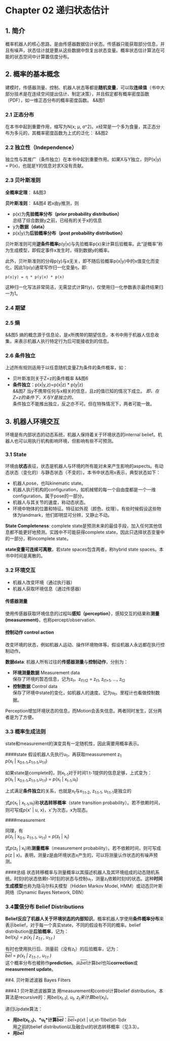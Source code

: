 # Chapter 02 递归状态估计

## 1. 简介
概率机器人的核心思路，是由传感器数据估计状态。传感器只能获取部分信息，并且有噪声，状态估计就是要从这些数据中恢复出状态变量。概率状态估计算法在可能的状态空间中计算置信度分布。

## 2. 概率的基本概念
建模时，传感器测量、控制、机器人状态等都是**随机变量**，可以取**连续值**（书中大部分技术是在连续空间提出估计、制定决策），并且假定都有概率密度函数（PDF），如一维正态分布的概率密度函数。
&&图1

### 2.1 正态分布
在本书中起到重要作用，缩写为N(x; μ, σ^2)。x经常是一个多为食量，其正态分布为多元的，其概率密度函数为上式的泛化：
&&图2

### 2.2 独立性（Independence）
独立性与其推广（条件独立）在本书中起到重要作用。如果X与Y独立，则P(x|y) = P(x)，也就是Y的信息对求X没有贡献。

### 2.3 贝叶斯准则
**全概率定理**：
&&图3

**贝叶斯准则**：
&&图4
若x由y推测，则

- p(x)为**先验概率分布（prior probability distribution）**  
	总结了综合数据y之前，已经有的关于x的信息
- y为**数据（data）**
- p(x|y)为**后验概率分布（post probability distribution）**


贝叶斯准则可用**逆条件概率**p(y|x)与先验概率p(x)来计算后验概率。此“逆概率”称为生成模型，即假定事件x发生时，得到数据y的概率。

此外，贝叶斯准则的分母p(y)与x无关，即不随后验概率p(x|y)中的x值变化而变化，因此1/p(y)通常写作归一化变量η，即:

	p(x|y) = η * p(y|x) * p(x)

这种归一化写法非常简洁，无需显式计算f(y)，仅使用归一化参数表示最终结果归一为1。

### 2.4 期望

### 2.5 熵
&&图5
熵的概念源于信息论，是x所携带的期望信息，本书中用于机器人信息收集，来表示机器人执行特定行为后可能接收到的信息。

### 2.6 条件独立
上述所有规则适用于以任意随机变量Z为条件的条件概率，如：

- 贝叶斯准则关于Z=z的条件概率
	&&图6
- **条件独立**：p(x|y,z)=p(x|z) * p(y|z)  
	&&图7
	当y不携带任何与x相关的信息，且z的值已知的情况下成立。
	*即，在Z=z的条件下，X与Y是独立的。*    
	条件独立不能推出独立，反之亦不可。但在特殊情况下，两者可能一致。
	
## 3. 机器人环境交互

环境是有内部状态的动态系统，机器人保持着关于环境状态的internal belief。机器人也可以用执行机构影响环境，但影响有些不可预测。

### 3.1 State
环境由**状态**表征，状态是机器人与环境的所有能对未来产生影响的aspects。有动态状态（变化的）与静态状态（不变的）。本书中状态用x表示，典型状态如下：

- 机器人pose，也叫kinematic state。
- 机器人执行机构的configuration，如机械臂的每一个自由度都是一个一维configuration。属于pose的一部分。
- 机器人与其关节的速度，称动态状态。
- 环境中物体的位置和特征。特征如外观（颜色、纹理）。有些时候假设这些物体为landmark，他们即明显可分辨，又静止不动。

**State Completeness**: complete state是预测未来的最佳手段，加入任何其他信息都不能更好地预测。实践中不可能获得complete state，因此只选择状态变量中的一部分，称incomplete state。

**state变量可连续可离散**，若state spaces包含两者，称hybrid state spaces。本书中时间是离散的。

### 3.2 环境交互

- 机器人改变环境（通过执行器）
- 机器人获取环境信息（通过传感器）

#### 传感器测量
使用传感器获取环境信息的过程叫**感知（perception）**，感知交互的结果称**测量(measurement)**，也称percept/observation. 

#### 控制动作 control action
改变环境的状态，例如机器人运动、操作环境物体等。假设机器人永远都在执行控制动作。

**数据data**: 机器人所有过往的**传感器测量**与**控制动作**，分别为：

- **环境测量数据** Measurement data  
	保存了环境的暂态信息，记为z<sub>t</sub>。z<sub>t1:t2</sub> = z<sub>t1</sub>, z<sub>t1+1</sub>, ..., z<sub>t2</sub>  
- **控制数据** Control data  
	保存了环境中state的变化，如机器人的速度。记为u<sub>t</sub>。里程计也看做控制数据。

Perception增加环境状态的信息，而Motion会丢失信息。两者同时发生，区分两者是为了方便。

### 3.3 概率生成法则
state和measurement的演变具有一定随机性，因此需要用概率表示。

####state
假设机器人先执行u<sub>1</sub>，再获取meassurement z<sub>1</sub>   
*p*(x<sub>t</sub> | x<sub>0:t-1</sub>,z<sub>1:t-1</sub>,u<sub>1:t</sub>)

如果state是complete的，则x<sub>t-1</sub>对于时间1:t-1提供的信息足够，上式变为：  
*p*(x<sub>t</sub> | x<sub>0:t-1</sub>,z<sub>1:t-1</sub>,u<sub>1:t</sub>) = *p*(x<sub>t</sub> | x<sub>t-1</sub>,u<sub>t</sub>)

上式满足**条件独立**的关系，也就是x<sub>t</sub>与x<sub>1:t-2</sub>, z<sub>1:t-1</sub>, u<sub>1:t-1</sub>是独立的

式*p*(x<sub>t</sub> | x<sub>t-1</sub>,u<sub>t</sub>)称**状态转移概率**（state transition probability）。若不依赖时间，则可写成*p*(x' | u, x)，x'为次态，x为现态。

####measurement

同理，有  
*p*(z<sub>t</sub> | x<sub>0:t</sub>, z<sub>1:t-1</sub>, u<sub>1:t</sub>) = *p*(z<sub>t</sub> | x<sub>t</sub>)

式*p*(z<sub>t</sub> | x<sub>t</sub>)称**测量概率**（measurement probability）。若不依赖时间，则可写成*p*(z | x)。表明，测量z是由环境状态x产生的，可以将测量认作状态的有噪声预测。

####总结
状态转移概率与测量概率以其描述机器人及其环境组成的动态随机系统。时刻t的状态依赖t-1时刻的状态与控制u<sub>t</sub>，测量z<sub>t</sub>依赖时刻t的状态。这种**时间生成模型**也称为隐马尔科夫模型（Hidden Markov Model, HMM）或动态贝叶斯网络（Dynamic Bayes Network, DBN）

### 3.4置信分布 Belief Distributions
**Belief反应了机器人关于环境状态的内部知识**。概率机器人学使用**条件概率分布**来表示belief，对于每一个真实state，不同的假设有不同的概率。belief distribution是**后验概率**，记为：  
*bel(x<sub>t</sub>)* = *p(x<sub>t</sub> | z<sub>1:t</sub> , u<sub>1:t</sub> )*

有时也使用执行后、测量前（没有z<sub>t</sub>）的后验概率，记为：  
<SPAN style='TEXT-DECORATION:overline'>*bel*</SPAN> = *p(x<sub>t</sub> | z<sub>1:t-1</sub> , u<sub>1:t</sub> )*  
这个概率分布也被称作**prediction**。从<SPAN style='TEXT-DECORATION:overline'>*bel*</SPAN>计算*bel*也叫**correction**或**measurement update**。

##4. 贝叶斯滤波器 Bayes Filters

###4.1 贝叶斯滤波器算法
用measurement和control计算belief distribution。本算法是recursive的：用*bel(x<sub>t-1</sub>), u<sub>t</sub>, z<sub>t</sub>*来计算*bel(x<sub>t</sub>)*。

递归Update算法：

- **用*bel*(x<sub>t-1</sub>)、*u<sub>t</sub>*计算<SPAN style='TEXT-DECORATION:overline'>*bel*</SPAN>**：<SPAN style='TEXT-DECORATION:overline'>*bel*</SPAN>=*p*(xt | ut,xt-1)*bel*(xt-1)*dx*  
	用之前的belief distribution以及融合ut的状态转移概率（见3.3）。
- **用<SPAN style='TEXT-DECORATION:overline'>*bel*</SPAN>**
